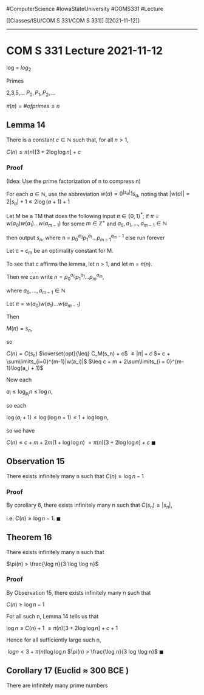 #ComputerScience  #IowaStateUniversity  #COMS331 
#Lecture

[[Classes/ISU/COM S 331/COM S 331]] [[2021-11-12]]

---

# COM S 331 Lecture 2021-11-12

log = $log_2$

Primes

2,3,5,...
$P_0, P_1, P_2,...$

$\pi(n) = \# of primes \leq n$

## Lemma 14 
 
There is a constant $c \in \mathbb{N}$ such that, for all $n > 1$,

$C(n) \leq \pi(n)[3 +2\log\log n] +c$

### Proof 

(Idea: Use the prime factorization of n to compress n)


For each $a \in \mathbb{N}$, use the abbreviation 
$w(a) = 0^{|s_a|}1s_a$, 
noting that 
$|w(a)| = 2|s_a| + 1 \leq 2\log(a +1) +1$

Let M be a TM that does the following input $\pi \in \{0,1\}^*$;
if $\pi = w(a_0)w(a_1)...w(a_{m-1})$ for some $m \in \mathbb{Z}^+$ and $a_0,a_1,...,a_{m-1} \in \mathbb{N}$

then output $s_n$, where n  = $p_0^{a_0}p_1^{a_1}...p_{m-1}^{a_m-1}$
else run forever 

Let c = $c_m$ be an optimality constant for M. 

To see that c affirms the lemma, let n > 1, and let m = $\pi(n)$. 

Then we can write 
$n = p_0^{a_0}p_1^{a_1}...p_m^{a_m}$,

where $a_0, ...,a_{m-1} \in \mathbb{N}$

Let $\pi = w(a_0)w(a_1)...w(a_{m-1})$

Then 

$M(\pi) = s_n$,

so 

$C(n) = C(s_n)$
$\overset{opt}{\leq} C_M(s_n) + c$
$\leq |\pi| +c$
$= c + \sum\limits_{i=0}^{m-1}|w(a_i)|$
$\leq c + m  + 2\sum\limits_{i = 0}^{m-1}\log(a_i + 1)$

Now each 

$a_i \leq \log_{p_i}n \leq \log n$,

so each 

$\log(a_i + 1) \leq \log(\log n +1) \leq 1 + \log \log n$,

so we have 

$C(n) \leq c + m + 2m (1 + \log \log n)$
$= \pi(n)[3 + 2 \log \log n] +c$ $\blacksquare$


## Observation 15

There exists infinitely many n such that 
$C(n) \geq \log n -1$

### Proof 

By corollary 6, there exists infinitely many n such that 
$C(s_n) \geq |s_n|$,

i.e. 
$C(n) \geq \log n -1$. $\blacksquare$


## Theorem 16

There exists infinitely many n such that 

$\pi(n) > \frac{\log n}{3 \log \log n}$

### Proof 

By Observation 15, there exists infinitely many n such that 

$C(n) \geq \log n -1$

For all such n, Lemma 14 tells us that 

$\log n \leq C(n) + 1$
$\leq \pi (n) [3 + 2 \log \log n] + c + 1$

Hence for all sufficiently large such n, 

$\ log n < 3 + \pi (n) \log \log n$
$\pi(n) >  \frac{\log n}{3 log \log n}$ $\blacksquare$

## Corollary 17 (Euclid $\approx$ 300 BCE )

There are infinitely many prime numbers